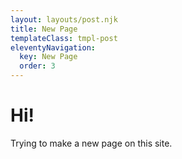 ```yaml
---
layout: layouts/post.njk
title: New Page
templateClass: tmpl-post
eleventyNavigation:
  key: New Page
  order: 3
---
```


<h1> Hi! </h1>
<p>Trying to make a new page on this site.</p>

